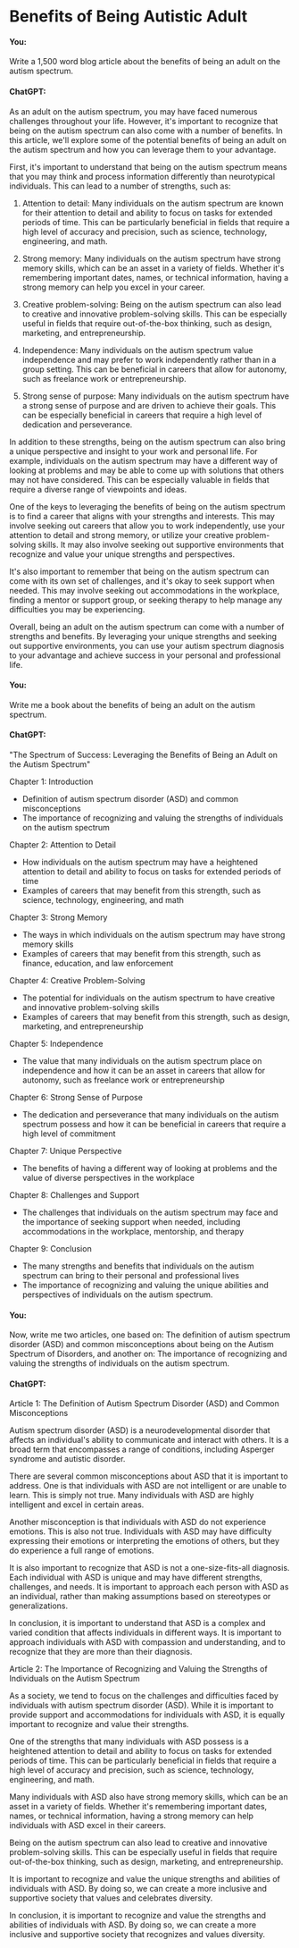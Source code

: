 # Benefits of Being Autistic Adult

#### You:
Write a 1,500 word blog article about the benefits of being an adult on the autism spectrum. 

#### ChatGPT:
As an adult on the autism spectrum, you may have faced numerous challenges throughout your life. However, it's important to recognize that being on the autism spectrum can also come with a number of benefits. In this article, we'll explore some of the potential benefits of being an adult on the autism spectrum and how you can leverage them to your advantage.

First, it's important to understand that being on the autism spectrum means that you may think and process information differently than neurotypical individuals. This can lead to a number of strengths, such as:

1. Attention to detail: Many individuals on the autism spectrum are known for their attention to detail and ability to focus on tasks for extended periods of time. This can be particularly beneficial in fields that require a high level of accuracy and precision, such as science, technology, engineering, and math.

2. Strong memory: Many individuals on the autism spectrum have strong memory skills, which can be an asset in a variety of fields. Whether it's remembering important dates, names, or technical information, having a strong memory can help you excel in your career.

3. Creative problem-solving: Being on the autism spectrum can also lead to creative and innovative problem-solving skills. This can be especially useful in fields that require out-of-the-box thinking, such as design, marketing, and entrepreneurship.

4. Independence: Many individuals on the autism spectrum value independence and may prefer to work independently rather than in a group setting. This can be beneficial in careers that allow for autonomy, such as freelance work or entrepreneurship.

5. Strong sense of purpose: Many individuals on the autism spectrum have a strong sense of purpose and are driven to achieve their goals. This can be especially beneficial in careers that require a high level of dedication and perseverance.

In addition to these strengths, being on the autism spectrum can also bring a unique perspective and insight to your work and personal life. For example, individuals on the autism spectrum may have a different way of looking at problems and may be able to come up with solutions that others may not have considered. This can be especially valuable in fields that require a diverse range of viewpoints and ideas.

One of the keys to leveraging the benefits of being on the autism spectrum is to find a career that aligns with your strengths and interests. This may involve seeking out careers that allow you to work independently, use your attention to detail and strong memory, or utilize your creative problem-solving skills. It may also involve seeking out supportive environments that recognize and value your unique strengths and perspectives.

It's also important to remember that being on the autism spectrum can come with its own set of challenges, and it's okay to seek support when needed. This may involve seeking out accommodations in the workplace, finding a mentor or support group, or seeking therapy to help manage any difficulties you may be experiencing.

Overall, being an adult on the autism spectrum can come with a number of strengths and benefits. By leveraging your unique strengths and seeking out supportive environments, you can use your autism spectrum diagnosis to your advantage and achieve success in your personal and professional life.


#### You:
Write me a book about the benefits of being an adult on the autism spectrum.

#### ChatGPT:
"The Spectrum of Success: Leveraging the Benefits of Being an Adult on the Autism Spectrum"

Chapter 1: Introduction

- Definition of autism spectrum disorder (ASD) and common misconceptions
- The importance of recognizing and valuing the strengths of individuals on the autism spectrum

Chapter 2: Attention to Detail

- How individuals on the autism spectrum may have a heightened attention to detail and ability to focus on tasks for extended periods of time
- Examples of careers that may benefit from this strength, such as science, technology, engineering, and math

Chapter 3: Strong Memory

- The ways in which individuals on the autism spectrum may have strong memory skills
- Examples of careers that may benefit from this strength, such as finance, education, and law enforcement

Chapter 4: Creative Problem-Solving

- The potential for individuals on the autism spectrum to have creative and innovative problem-solving skills
- Examples of careers that may benefit from this strength, such as design, marketing, and entrepreneurship

Chapter 5: Independence

- The value that many individuals on the autism spectrum place on independence and how it can be an asset in careers that allow for autonomy, such as freelance work or entrepreneurship

Chapter 6: Strong Sense of Purpose

- The dedication and perseverance that many individuals on the autism spectrum possess and how it can be beneficial in careers that require a high level of commitment

Chapter 7: Unique Perspective

- The benefits of having a different way of looking at problems and the value of diverse perspectives in the workplace

Chapter 8: Challenges and Support

- The challenges that individuals on the autism spectrum may face and the importance of seeking support when needed, including accommodations in the workplace, mentorship, and therapy

Chapter 9: Conclusion

- The many strengths and benefits that individuals on the autism spectrum can bring to their personal and professional lives
- The importance of recognizing and valuing the unique abilities and perspectives of individuals on the autism spectrum.


#### You:
Now, write me two articles, one based on: The definition of autism spectrum disorder (ASD) and common misconceptions about being on the Autism Spectrum of Disorders, and another on: 
The importance of recognizing and valuing the strengths of individuals on the autism spectrum. 

#### ChatGPT:
Article 1: The Definition of Autism Spectrum Disorder (ASD) and Common Misconceptions

Autism spectrum disorder (ASD) is a neurodevelopmental disorder that affects an individual's ability to communicate and interact with others. It is a broad term that encompasses a range of conditions, including Asperger syndrome and autistic disorder.

There are several common misconceptions about ASD that it is important to address. One is that individuals with ASD are not intelligent or are unable to learn. This is simply not true. Many individuals with ASD are highly intelligent and excel in certain areas.

Another misconception is that individuals with ASD do not experience emotions. This is also not true. Individuals with ASD may have difficulty expressing their emotions or interpreting the emotions of others, but they do experience a full range of emotions.

It is also important to recognize that ASD is not a one-size-fits-all diagnosis. Each individual with ASD is unique and may have different strengths, challenges, and needs. It is important to approach each person with ASD as an individual, rather than making assumptions based on stereotypes or generalizations.

In conclusion, it is important to understand that ASD is a complex and varied condition that affects individuals in different ways. It is important to approach individuals with ASD with compassion and understanding, and to recognize that they are more than their diagnosis.

Article 2: The Importance of Recognizing and Valuing the Strengths of Individuals on the Autism Spectrum

As a society, we tend to focus on the challenges and difficulties faced by individuals with autism spectrum disorder (ASD). While it is important to provide support and accommodations for individuals with ASD, it is equally important to recognize and value their strengths.

One of the strengths that many individuals with ASD possess is a heightened attention to detail and ability to focus on tasks for extended periods of time. This can be particularly beneficial in fields that require a high level of accuracy and precision, such as science, technology, engineering, and math.

Many individuals with ASD also have strong memory skills, which can be an asset in a variety of fields. Whether it's remembering important dates, names, or technical information, having a strong memory can help individuals with ASD excel in their careers.

Being on the autism spectrum can also lead to creative and innovative problem-solving skills. This can be especially useful in fields that require out-of-the-box thinking, such as design, marketing, and entrepreneurship.

It is important to recognize and value the unique strengths and abilities of individuals with ASD. By doing so, we can create a more inclusive and supportive society that values and celebrates diversity.

In conclusion, it is important to recognize and value the strengths and abilities of individuals with ASD. By doing so, we can create a more inclusive and supportive society that recognizes and values diversity.

